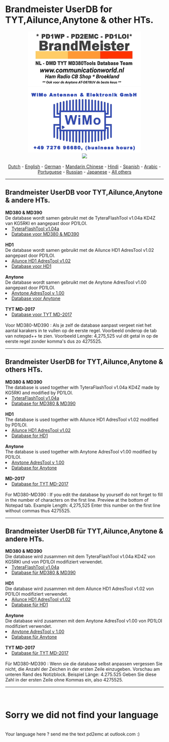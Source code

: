 # Brandmeister UserDB for TYT,Ailunce,Anytone & other HTs.
<p align="center">
<a href="https://www.communicationworld.nl" target="_blank"><img src="BM-comworld.jpg" width="360"></a>
<br>
<a href="https://www.wimo.com" target="_blank"><img src="BM-wimo.jpg" width="360"></a>
<br>
<a href="https://www.buienradar.nl" target="_blank"><img border="0" src="https://api.buienradar.nl/image/1.0/RadarMapNL?w=300"></a>
<center>
<a href="#dutch">Dutch</a> - 
<a href="#english">English</a> - 
<a href="#german">German</a> -
<a href="#helpus">Mandarin Chinese</a> -
<a href="#helpus">Hindi</a> -
<a href="#helpus">Spanish</a> -
<a href="#helpus">Arabic</a> -
<a href="#helpus">Portuguese</a> -
<a href="#helpus">Russian</a> -
<a href="#helpus">Japanese</a> -
<a href="#helpus">All others</a>
</center>
<hr>
<h2 id="dutch">Brandmeister UserDB voor TYT,Ailunce,Anytone & andere HTs.
</h2>
<b>MD380 & MD390</b>
</br>
De database wordt samen gebruikt met de TyteraFlashTool v1.04a KD4Z van KG5RKI en aangepast door PD1LOI.
<li>
<a href="https://github.com/PD1LOI/MD380tools/raw/master/TyteraFlashToolv1.04a-KD4Z.rar">TyteraFlashTool v1.04a</a>
</li><li>
<a href="https://raw.githubusercontent.com/BM-Database/database/master/user.bin">Database voor MD380 & MD390</a>
</li>
</br>
<b>HD1</b>
</br>
De database wordt samen gebruikt met de Ailunce HD1 AdresTool v1.02 aangepast door PD1LOI.
<li>
<a href="https://github.com/PD1LOI/MD380tools/blob/master/Ailunce%20HD1-AdresTool-v%201.02.zip">Ailunce HD1 AdresTool v1.02</a>
</li><li>
<a href="https://raw.githubusercontent.com/BM-Database/database/master/userhd.csv">Database voor HD1</a>
</li>
</br>
<b>Anytone</b>
</br>
De database wordt samen gebruikt met de Anytone AdresTool v1.00 aangepast door PD1LOI.
<li>
<a href="https://github.com/PD1LOI/MD380tools/raw/master/Anytone%20AdresTool%20v%201.00.rar">Anytone AdresTool v 1.00</a>
</li><li>
<a href="https://raw.githubusercontent.com/BM-Database/database/master/userat.csv">Database voor Anytone</a>
</li>
</br>
<b>TYT MD-2017</b>
</br>
<li>
<a href="https://raw.githubusercontent.com/BM-Database/database/master/usermd2017.csv">Database voor TYT MD-2017</a>
</li>
</br>
Voor MD380-MD390 : Als je zelf de database aanpast vergeet niet het aantal karakers in te vullen op de eerste regel. Voorbeeld onderop de tab van notepad++ te zien. Voorbeeld Lengte: 4,275,525 vul dit getal in op de eerste regel zonder komma's dus zo 4275525.
<hr>
<h2 id="english">Brandmeister UserDB for TYT,Ailunce,Anytone & others HTs.
</h2>
<b>MD380 & MD390</b>
</br>
The database is used together with TyteraFlashTool v1.04a KD4Z made by KG5RKI and modified by PD1LOI. 
<li>
<a href="https://github.com/PD1LOI/MD380tools/raw/master/TyteraFlashToolv1.04a-KD4Z.rar">TyteraFlashTool v1.04a</a>
</li><li>
<a href="https://raw.githubusercontent.com/BM-Database/database/master/user.bin">Database for MD380 & MD390</a>
</li>
</br>
<b>HD1</b>
</br>
The database is used together with Ailunce HD1 AdresTool v1.02 modified by PD1LOI.
<li>
<a href="https://github.com/PD1LOI/MD380tools/blob/master/Ailunce%20HD1-AdresTool-v%201.02.zip">Ailunce HD1 AdresTool v1.02</a>
</li><li>
<a href="https://raw.githubusercontent.com/BM-Database/database/master/userhd.csv">Database for HD1</a>
</li>
</br>
<b>Anytone</b>
</br>
The database is used together with Anytone AdresTool v1.00 modified by PD1LOI.
<li>
<a href="https://github.com/PD1LOI/MD380tools/raw/master/Anytone%20AdresTool%20v%201.00.rar">Anytone AdresTool v 1.00</a>
</li><li>
<a href="https://raw.githubusercontent.com/BM-Database/database/master/userat.csv">Database for Anytone</a>
</li>
</br>
<b>MD-2017</b>
</br>
<li>
<a href="https://raw.githubusercontent.com/BM-Database/database/master/usermd2017.csv">Database for TYT MD-2017</a>
</li>
</br>
For MD380-MD390 : If you edit the database by yourself do not forget to fill in the number of characters on the first line. Preview at the bottom of Notepad tab. Example Length: 4,275,525 Enter this number on the first line without commas thus 4275525.
<hr>
<h2 id="german">Brandmeister UserDB für TYT,Ailunce,Anytone & andere HTs.
</h2>
<b>MD380 & MD390</b>
</br>
Die database wird zusammen mit dem TyteraFlashTool v1.04a KD4Z von KG5RKI und von PD1LOI modifiziert verwendet.
<li>
<a href="https://github.com/PD1LOI/MD380tools/raw/master/TyteraFlashToolv1.04a-KD4Z.rar">TyteraFlashTool v1.04a</a>
</li><li>
<a href="https://raw.githubusercontent.com/BM-Database/database/master/user.bin">Database für MD380 & MD390</a>
</li>
</br>
<b>HD1</b>
</br>
Die database wird zusammen mit dem Ailunce HD1 AdresTool v1.02 von PD1LOI modifiziert verwendet.
<li>
<a href="https://github.com/PD1LOI/MD380tools/blob/master/Ailunce%20HD1-AdresTool-v%201.02.zip">Ailunce HD1 AdresTool v1.02</a>
</li><li>
<a href="https://raw.githubusercontent.com/BM-Database/database/master/userhd.csv">Database für HD1</a>
</li>
</br>
<b>Anytone</b>
</br>
Die database wird zusammen mit dem Anytone AdresTool v1.00 von PD1LOI modifiziert verwendet.
<li>
<a href="https://github.com/PD1LOI/MD380tools/raw/master/Anytone%20AdresTool%20v%201.00.rar">Anytone AdresTool v 1.00</a>
</li><li>
<a href="https://raw.githubusercontent.com/BM-Database/database/master/userat.csv">Database für Anytone</a>
</li>
</br>
<b>TYT MD-2017</b>
</br>
<li>
<a href="https://raw.githubusercontent.com/BM-Database/database/master/usermd2017.csv">Database für TYT MD-2017</a>
</li>
</br>
Fũr MD380-MD390 : Wenn sie die database selbst anpassen vergessen Sie nicht, die Anzahl der Zeichen in der ersten Zeile einzugeben. Vorschau am unteren Rand des Notizblock. Beispiel Länge: 4.275.525 Geben Sie diese Zahl in der ersten Zeile ohne Kommas ein, also 4275525.
<hr>
</br>
<h1 id="helpus">Sorry we did not find your language</h1>
</br>
Your language here ? send me the text pd2emc at outlook.com :)

